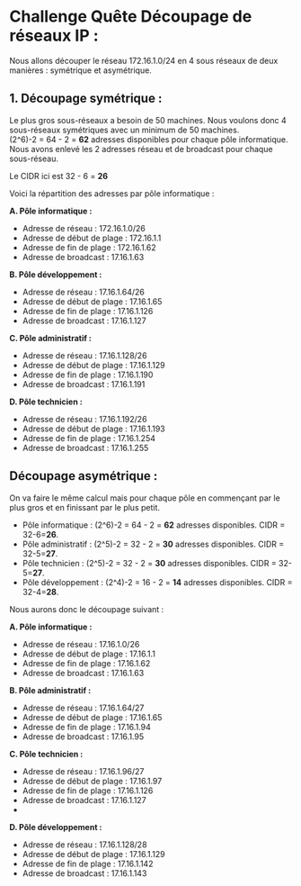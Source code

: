 # Challenge Quête Découpage de réseaux IP : 

Nous allons découper le réseau 172.16.1.0/24 en 4 sous réseaux de deux manières : symétrique et asymétrique.  

## 1. Découpage symétrique : 

Le plus gros sous-réseaux a besoin de 50 machines. Nous voulons donc 4 sous-réseaux symétriques avec un minimum de 50 machines.   
(2^6)-2 = 64 - 2 = **62** adresses disponibles pour chaque pôle informatique. Nous avons enlevé les 2 adresses réseau et de broadcast pour chaque sous-réseau.  

Le CIDR ici est 32 - 6 = **26**

Voici la répartition des adresses par pôle informatique :   

**A. Pôle informatique :**   
- Adresse de réseau : 172.16.1.0/26
- Adresse de début de plage : 172.16.1.1 
- Adresse de fin de plage : 172.16.1.62
- Adresse de broadcast : 17.16.1.63

**B. Pôle développement :** 
- Adresse de réseau : 17.16.1.64/26
- Adresse de début de plage : 17.16.1.65
- Adresse de fin de plage : 17.16.1.126
- Adresse de broadcast : 17.16.1.127

**C. Pôle administratif :**
- Adresse de réseau : 17.16.1.128/26
- Adresse de début de plage : 17.16.1.129
- Adresse de fin de plage : 17.16.1.190
- Adresse de broadcast : 17.16.1.191

**D. Pôle technicien :** 
- Adresse de réseau : 17.16.1.192/26
- Adresse de début de plage : 17.16.1.193
- Adresse de fin de plage : 17.16.1.254
- Adresse de broadcast : 17.16.1.255


## Découpage asymétrique : 

On va faire le même calcul mais pour chaque pôle en commençant par le plus gros et en finissant par le plus petit.  
- Pôle informatique : (2^6)-2 = 64 - 2 = **62** adresses disponibles. CIDR = 32-6=**26**.
- Pôle administratif : (2^5)-2 = 32 - 2 = **30** adresses disponibles. CIDR = 32-5=**27**.
- Pôle technicien : (2^5)-2 = 32 - 2 = **30** adresses disponibles. CIDR = 32-5=**27**.
- Pôle développement : (2^4)-2 = 16 - 2 = **14** adresses disponibles. CIDR = 32-4=**28**.

Nous aurons donc le découpage suivant : 

**A. Pôle informatique :**   
- Adresse de réseau : 17.16.1.0/26
- Adresse de début de plage : 17.16.1.1
- Adresse de fin de plage : 17.16.1.62
- Adresse de broadcast : 17.16.1.63

**B. Pôle administratif :**
- Adresse de réseau : 17.16.1.64/27
- Adresse de début de plage : 17.16.1.65
- Adresse de fin de plage : 17.16.1.94
- Adresse de broadcast : 17.16.1.95

**C. Pôle technicien :** 
- Adresse de réseau : 17.16.1.96/27
- Adresse de début de plage : 17.16.1.97
- Adresse de fin de plage : 17.16.1.126
- Adresse de broadcast : 17.16.1.127
- 
**D. Pôle développement :** 
- Adresse de réseau : 17.16.1.128/28
- Adresse de début de plage : 17.16.1.129
- Adresse de fin de plage : 17.16.1.142
- Adresse de broadcast : 17.16.1.143



  
